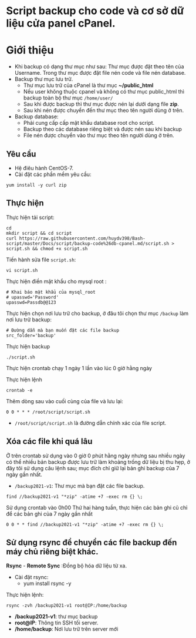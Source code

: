# Script backup cho code và cơ sở dữ liệu cửa panel cPanel.

# Giới thiệu
* Khi backup có dạng thư mục như sau: Thư mục được đặt theo tên của Username. Trong thư mục được đặt file nén code và file nén database. 
* Backup thư mục lưu trữ.
    * Thư mục lưu trữ của cPanel là thư mục **~/public_html**
    * Nếu user không thuộc cpanel và không có thư mục public_html thì backup toàn bộ thư mục `/home/user/`
    * Sau khi được backup thì thư mục được nén lại dưới dạng file **zip**.
    * Sau khi nén được chuyển đến thư mục theo tên người dùng ở trên.
* Backup database:
    * Phải cung cấp cấp mật khẩu database root cho script.
    * Backup theo các database riêng biệt và được nén sau khi backup
    * File nén được chuyển vào thư mục theo tên người dùng ở trên.
## Yêu cầu 
* Hệ điêu hành CentOS-7.
* Cài đặt các phần mềm yêu cầu:
```
yum install -y curl zip
```
## Thực hiện

Thực hiện tải script:
```
cd 
mkdir script && cd script
curl https://raw.githubusercontent.com/huydv398/Bash-script/master/Docs/script/backup-code%26db-cpanel.md/script.sh > script.sh && chmod +x script.sh
```


Tiến hành sửa file `script.sh`:
```
vi script.sh
```
Thực hiện điền mật khẩu cho mysql root :
```
# Khai báo mật khẩu của mysql_root
# upasswd='Password'
upasswd=Passdb@@123

```

Thực hiện chọn nơi lưu trữ cho backup, ở đâu tôi chọn thư mục `/backup` làm nơi lưu trữ backup:
```
# Đường dẫn mà bạn muốn đặt các file backup
src_folder='backup'
```

Thực hiện backup
```
./script.sh
```

Thực hiện crontab chạy 1 ngày 1 lần vào lúc 0 giờ hằng ngày

Thực hiện lệnh 
```
crontab -e
```

Thêm dòng sau vào cuối cùng của file và lưu lại:
```
0 0 * * * /root/script/script.sh
```
* `/root/script/script.sh` là đường dẫn chính xác của file script.

## Xóa các file khi quá lâu

Ở trên crontab sử dụng vào 0 giờ 0 phút hằng ngày nhưng sau nhiều ngày có thể nhiều bản backup được lưu trữ làm khoảng trống dữ liệu bị thu hẹp, ở đây tôi sử dụng câu lệnh sau; mục đích chỉ giữ lại bản ghi backup của 7 ngày gần nhất.
* `/backup2021-v1`: Thư mục mà bạn đặt các file backup.
```
find //backup2021-v1 "*zip" -atime +7 -exec rm {} \;
```

Sử dụng crontab vào 0h00 Thứ hai hàng tuần, thực hiện các bản ghi cũ chỉ để các bản ghi của 7 ngày gần nhất
```
0 0 * * find //backup2021-v1 "*zip" -atime +7 -exec rm {} \;
```

## Sử dụng rsync để chuyển các file backup đến máy chủ riêng biệt khác.
**Rsync** - **Remote Sync** :Đồng bộ hóa dữ liệu từ xa.
* Cài đặt rsync:
    * yum install rsync -y

Thực hiện lệnh:

```
rsync -zvh /backup2021-v1 root@IP:/home/backup
```
* **/backup2021-v1**: thư mục backup
* **root@IP**: Thông tin SSH tối server.
* **/home/backup**: Nơi lưu trữ trên server mới
